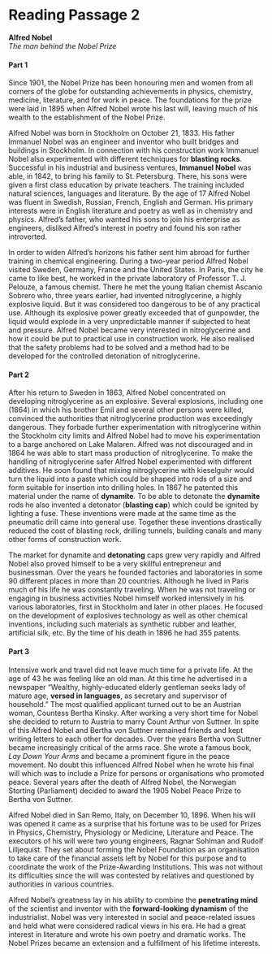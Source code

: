 # Reading Passage 2

**Alfred Nobel**  
*The man behind the Nobel Prize*

#### Part 1
Since 1901, the Nobel Prize has been honouring men and women from all corners of the globe for outstanding achievements in physics, chemistry, medicine, literature, and for work in peace. The foundations for the prize were laid in 1895 when Alfred Nobel wrote his last will, leaving much of his wealth to the establishment of the Nobel Prize.

Alfred Nobel was born in Stockholm on October 21, 1833. His father Immanuel Nobel was an engineer and inventor who built bridges and buildings in Stockholm. In connection with his construction work Immanuel Nobel also experimented with different techniques for **blasting rocks**. Successful in his industrial and business ventures, **Immanuel Nobel** was able, in 1842, to bring his family to St. Petersburg. There, his sons were given a first class education by private teachers. The training included natural sciences, languages and literature. By the age of 17 Alfred Nobel was fluent in Swedish, Russian, French, English and German. His primary interests were in English literature and poetry as well as in chemistry and physics. Alfred’s father, who wanted his sons to join his enterprise as engineers, disliked Alfred’s interest in poetry and found his son rather introverted.

In order to widen Alfred’s horizons his father sent him abroad for further training in chemical engineering. During a two-year period Alfred Nobel visited Sweden, Germany, France and the United States. In Paris, the city he came to like best, he worked in the private laboratory of Professor T. J. Pelouze, a famous chemist. There he met the young Italian chemist Ascanio Sobrero who, three years earlier, had invented nitroglycerine, a highly explosive liquid. But it was considered too dangerous to be of any practical use. Although its explosive power greatly exceeded that of gunpowder, the liquid would explode in a very unpredictable manner if subjected to heat and pressure. Alfred Nobel became very interested in nitroglycerine and how it could be put to practical use in construction work. He also realised that the safety problems had to be solved and a method had to be developed for the controlled detonation of nitroglycerine.

#### Part 2
After his return to Sweden in 1863, Alfred Nobel concentrated on developing nitroglycerine as an explosive. Several explosions, including one (1864) in which his brother Emil and several other persons were killed, convinced the authorities that nitroglycerine production was exceedingly dangerous. They forbade further experimentation with nitroglycerine within the Stockholm city limits and Alfred Nobel had to move his experimentation to a barge anchored on Lake Malaren. Alfred was not discouraged and in 1864 he was able to start mass production of nitroglycerine. To make the handling of nitroglycerine safer Alfred Nobel experimented with different additives. He soon found that mixing nitroglycerine with kieselguhr would turn the liquid into a paste which could be shaped into rods of a size and form suitable for insertion into drilling holes. In 1867 he patented this material under the name of **dynamite**. To be able to detonate the **dynamite** rods he also invented a detonator (**blasting cap**) which could be ignited by lighting a fuse. These inventions were made at the same time as the pneumatic drill came into general use. Together these inventions drastically reduced the cost of blasting rock, drilling tunnels, building canals and many other forms of construction work.

The market for dynamite and **detonating** caps grew very rapidly and Alfred Nobel also proved himself to be a very skillful entrepreneur and businessman. Over the years he founded factories and laboratories in some 90 different places in more than 20 countries. Although he lived in Paris much of his life he was constantly traveling. When he was not traveling or engaging in business activities Nobel himself worked intensively in his various laboratories, first in Stockholm and later in other places. He focused on the development of explosives technology as well as other chemical inventions, including such materials as synthetic rubber and leather, artificial silk, etc. By the time of his death in 1896 he had 355 patents.

#### Part 3
Intensive work and travel did not leave much time for a private life. At the age of 43 he was feeling like an old man. At this time he advertised in a newspaper “Wealthy, highly-educated elderly gentleman seeks lady of mature age, **versed in languages**, as secretary and supervisor of household.” The most qualified applicant turned out to be an Austrian woman, Countess Bertha Kinsky. After working a very short time for Nobel she decided to return to Austria to marry Count Arthur von Suttner. In spite of this Alfred Nobel and Bertha von Suttner remained friends and kept writing letters to each other for decades. Over the years Bertha von Suttner became increasingly critical of the arms race. She wrote a famous book, *Lay Down Your Arms* and became a prominent figure in the peace movement. No doubt this influenced Alfred Nobel when he wrote his final will which was to include a Prize for persons or organisations who promoted peace. Several years after the death of Alfred Nobel, the Norwegian Storting (Parliament) decided to award the 1905 Nobel Peace Prize to Bertha von Suttner.

Alfred Nobel died in San Remo, Italy, on December 10, 1896. When his will was opened it came as a surprise that his fortune was to be used for Prizes in Physics, Chemistry, Physiology or Medicine, Literature and Peace. The executors of his will were two young engineers, Ragnar Sohlman and Rudolf Lilljequist. They set about forming the Nobel Foundation as an organisation to take care of the financial assets left by Nobel for this purpose and to coordinate the work of the Prize-Awarding Institutions. This was not without its difficulties since the will was contested by relatives and questioned by authorities in various countries.

Alfred Nobel’s greatness lay in his ability to combine the **penetrating mind** of the scientist and inventor with the **forward-looking dynamism** of the industrialist. Nobel was very interested in social and peace-related issues and held what were considered radical views in his era. He had a great interest in literature and wrote his own poetry and dramatic works. The Nobel Prizes became an extension and a fulfillment of his lifetime interests.
